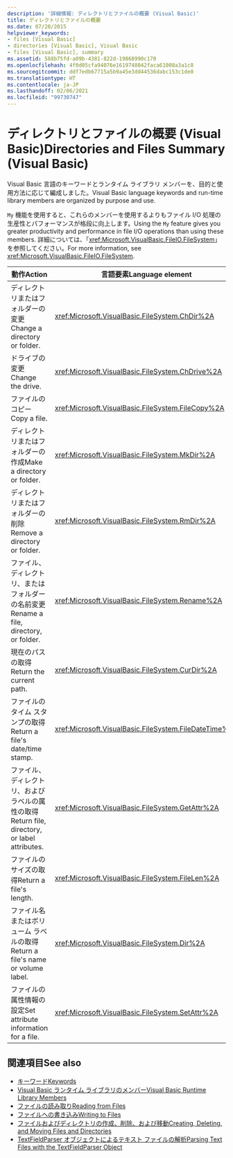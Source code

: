 ```yaml
---
description: '詳細情報: ディレクトリとファイルの概要 (Visual Basic)'
title: ディレクトリとファイルの概要
ms.date: 07/20/2015
helpviewer_keywords:
- files [Visual Basic]
- directories [Visual Basic], Visual Basic
- files [Visual Basic], summary
ms.assetid: 588b75fd-a09b-4381-822d-19868990c170
ms.openlocfilehash: 4f0d05cfa94076e1619748042faca61008a3a1c8
ms.sourcegitcommit: ddf7edb67715a5b9a45e3dd44536dabc153c1de0
ms.translationtype: HT
ms.contentlocale: ja-JP
ms.lasthandoff: 02/06/2021
ms.locfileid: "99730747"
---
```

# <a name="directories-and-files-summary-visual-basic"></a><span data-ttu-id="58589-103">ディレクトリとファイルの概要 (Visual Basic)</span><span class="sxs-lookup"><span data-stu-id="58589-103">Directories and Files Summary (Visual Basic)</span></span>

<span data-ttu-id="58589-104">Visual Basic 言語のキーワードとランタイム ライブラリ メンバーを、目的と使用方法に応じて編成しました。</span><span class="sxs-lookup"><span data-stu-id="58589-104">Visual Basic language keywords and run-time library members are organized by purpose and use.</span></span>  
  
 <span data-ttu-id="58589-105">`My` 機能を使用すると、これらのメンバーを使用するよりもファイル I/O 処理の生産性とパフォーマンスが格段に向上します。</span><span class="sxs-lookup"><span data-stu-id="58589-105">Using the `My` feature gives you greater productivity and performance in file I/O operations than using these members.</span></span> <span data-ttu-id="58589-106">詳細については、「<xref:Microsoft.VisualBasic.FileIO.FileSystem>」を参照してください。</span><span class="sxs-lookup"><span data-stu-id="58589-106">For more information, see <xref:Microsoft.VisualBasic.FileIO.FileSystem>.</span></span>  
  
|<span data-ttu-id="58589-107">**動作**</span><span class="sxs-lookup"><span data-stu-id="58589-107">**Action**</span></span>|<span data-ttu-id="58589-108">**言語要素**</span><span class="sxs-lookup"><span data-stu-id="58589-108">**Language element**</span></span>|  
|----------------|--------------------------|  
|<span data-ttu-id="58589-109">ディレクトリまたはフォルダーの変更</span><span class="sxs-lookup"><span data-stu-id="58589-109">Change a directory or folder.</span></span>|<xref:Microsoft.VisualBasic.FileSystem.ChDir%2A>|  
|<span data-ttu-id="58589-110">ドライブの変更</span><span class="sxs-lookup"><span data-stu-id="58589-110">Change the drive.</span></span>|<xref:Microsoft.VisualBasic.FileSystem.ChDrive%2A>|  
|<span data-ttu-id="58589-111">ファイルのコピー</span><span class="sxs-lookup"><span data-stu-id="58589-111">Copy a file.</span></span>|<xref:Microsoft.VisualBasic.FileSystem.FileCopy%2A>|  
|<span data-ttu-id="58589-112">ディレクトリまたはフォルダーの作成</span><span class="sxs-lookup"><span data-stu-id="58589-112">Make a directory or folder.</span></span>|<xref:Microsoft.VisualBasic.FileSystem.MkDir%2A>|  
|<span data-ttu-id="58589-113">ディレクトリまたはフォルダーの削除</span><span class="sxs-lookup"><span data-stu-id="58589-113">Remove a directory or folder.</span></span>|<xref:Microsoft.VisualBasic.FileSystem.RmDir%2A>|  
|<span data-ttu-id="58589-114">ファイル、ディレクトリ、またはフォルダーの名前変更</span><span class="sxs-lookup"><span data-stu-id="58589-114">Rename a file, directory, or folder.</span></span>|<xref:Microsoft.VisualBasic.FileSystem.Rename%2A>|  
|<span data-ttu-id="58589-115">現在のパスの取得</span><span class="sxs-lookup"><span data-stu-id="58589-115">Return the current path.</span></span>|<xref:Microsoft.VisualBasic.FileSystem.CurDir%2A>|  
|<span data-ttu-id="58589-116">ファイルのタイム スタンプの取得</span><span class="sxs-lookup"><span data-stu-id="58589-116">Return a file's date/time stamp.</span></span>|<xref:Microsoft.VisualBasic.FileSystem.FileDateTime%2A>|  
|<span data-ttu-id="58589-117">ファイル、ディレクトリ、およびラベルの属性の取得</span><span class="sxs-lookup"><span data-stu-id="58589-117">Return file, directory, or label attributes.</span></span>|<xref:Microsoft.VisualBasic.FileSystem.GetAttr%2A>|  
|<span data-ttu-id="58589-118">ファイルのサイズの取得</span><span class="sxs-lookup"><span data-stu-id="58589-118">Return a file's length.</span></span>|<xref:Microsoft.VisualBasic.FileSystem.FileLen%2A>|  
|<span data-ttu-id="58589-119">ファイル名またはボリューム ラベルの取得</span><span class="sxs-lookup"><span data-stu-id="58589-119">Return a file's name or volume label.</span></span>|<xref:Microsoft.VisualBasic.FileSystem.Dir%2A>|  
|<span data-ttu-id="58589-120">ファイルの属性情報の設定</span><span class="sxs-lookup"><span data-stu-id="58589-120">Set attribute information for a file.</span></span>|<xref:Microsoft.VisualBasic.FileSystem.SetAttr%2A>|  
  
## <a name="see-also"></a><span data-ttu-id="58589-121">関連項目</span><span class="sxs-lookup"><span data-stu-id="58589-121">See also</span></span>

- [<span data-ttu-id="58589-122">キーワード</span><span class="sxs-lookup"><span data-stu-id="58589-122">Keywords</span></span>](index.md)
- [<span data-ttu-id="58589-123">Visual Basic ランタイム ライブラリのメンバー</span><span class="sxs-lookup"><span data-stu-id="58589-123">Visual Basic Runtime Library Members</span></span>](../runtime-library-members.md)
- [<span data-ttu-id="58589-124">ファイルの読み取り</span><span class="sxs-lookup"><span data-stu-id="58589-124">Reading from Files</span></span>](../../developing-apps/programming/drives-directories-files/reading-from-files.md)
- [<span data-ttu-id="58589-125">ファイルへの書き込み</span><span class="sxs-lookup"><span data-stu-id="58589-125">Writing to Files</span></span>](../../developing-apps/programming/drives-directories-files/writing-to-files.md)
- [<span data-ttu-id="58589-126">ファイルおよびディレクトリの作成、削除、および移動</span><span class="sxs-lookup"><span data-stu-id="58589-126">Creating, Deleting, and Moving Files and Directories</span></span>](../../developing-apps/programming/drives-directories-files/creating-deleting-and-moving-files-and-directories.md)
- [<span data-ttu-id="58589-127">TextFieldParser オブジェクトによるテキスト ファイルの解析</span><span class="sxs-lookup"><span data-stu-id="58589-127">Parsing Text Files with the TextFieldParser Object</span></span>](../../developing-apps/programming/drives-directories-files/parsing-text-files-with-the-textfieldparser-object.md)
